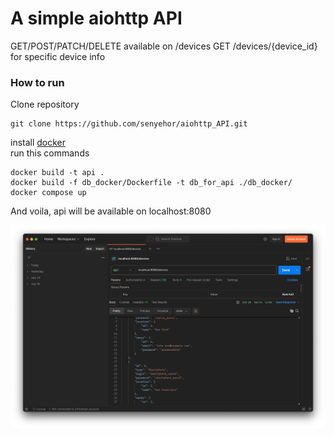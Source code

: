 # A simple aiohttp API

GET/POST/PATCH/DELETE available on /devices
GET /devices/{device_id} for specific device info

### How to run

Clone repository

```
git clone https://github.com/senyehor/aiohttp_API.git
```

install [docker](https://docs.docker.com/engine/install/)  
run this commands

```
docker build -t api .
docker build -f db_docker/Dockerfile -t db_for_api ./db_docker/
docker compose up
```

And voila, api will be available on localhost:8080

!["example data"](readme_images/img.png)